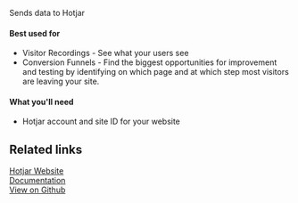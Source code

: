 Sends data to Hotjar

#### Best used for

- Visitor Recordings - See what your users see
- Conversion Funnels - Find the biggest opportunities for improvement and testing by identifying on which page and at which step most visitors are leaving your site.

#### What you'll need

- Hotjar account and site ID for your website

## Related links

[Hotjar Website][]  
[Documentation][]  
[View on Github][]

[//]: # "These are reference links used in the body of this note and get stripped out when the markdown processor does its job. There is no need to format nicely because it shouldn't be seen. Thanks SO - http://stackoverflow.com/questions/4823468/store-comments-in-markdown-syntax"
[hotjar website]: https://www.hotjar.com/
[documentation]: https://docs.rudderstack.com/
[view on github]: https://github.com/rudderlabs/rudder-server
